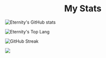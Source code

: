 <h1 align="center" color="#FF8706">My Stats
</h1>

![Eternity's GitHub stats](https://github-readme-stats.vercel.app/api?username=eternity2745&count_private=true&show_icons=true&theme=tokyonight)

![Eternity's Top Lang](https://github-readme-stats.vercel.app/api/top-langs/?username=eternity2745&theme=tokyonight)

![GitHub Streak](http://github-readme-streak-stats.herokuapp.com?user=BEAST2802&theme=onedark_duo&date_format=j%20M%5B%20Y%5D)

![](https://github-profile-summary-cards.vercel.app/api/cards/profile-details?username=BEAST2802&theme=tokyonight)
